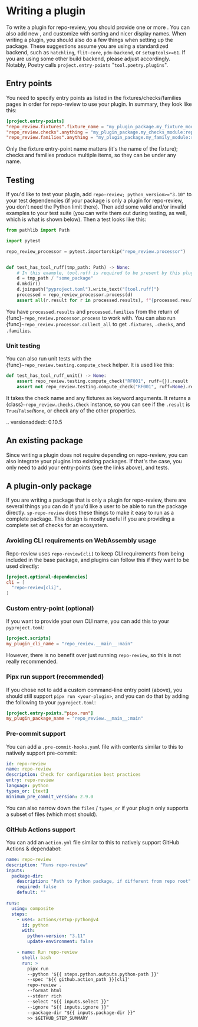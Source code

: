 # Writing a plugin

To write a plugin for repo-review, you should provide one or more [](./checks.md).
You can also add new [](./fixtures.md), and customize [](./families.md) with sorting and
nicer display names. When writing a plugin, you should also do a few things
when setting up the package. These suggestions assume you are using a
standardized backend, such as `hatchling`, `flit-core`, `pdm-backend`, or
`setuptools>=61`. If you are using some other build backend, please adjust
accordingly. Notably, Poetry calls `project.entry-points` "`tool.poetry.plugins`".

## Entry points

You need to specify entry points as listed in the fixtures/checks/families
pages in order for repo-review to use your plugin. In summary, they look like this:

```toml
[project.entry-points]
"repo_review.fixtures".fixture_name = "my_plugin_package.my_fixture_module:fixture_name"
"repo_review.checks".anything = "my_plugin_package.my_checks_module:repo_review_checks"
"repo_review.families".anything = "my_plugin_package.my_family_module:repo_review_families"
```

Only the fixture entry-point name matters (it's the name of the fixture);
checks and families produce multiple items, so they can be under any name.

## Testing

If you'd like to test your plugin, add `repo-review; python_version>="3.10"` to
your test dependencies (if your package is only a plugin for repo-review, you
don't need the Python limit there). Then add some valid and/or invalid examples
to your test suite (you can write them out during testing, as well, which is
what is shown below). Then a test looks like this:

```python
from pathlib import Path

import pytest

repo_review_processor = pytest.importorskip("repo_review.processor")


def test_has_tool_ruff(tmp_path: Path) -> None:
    # In this example, tool.ruff is required to be present by this plugin
    d = tmp_path / "some_package"
    d.mkdir()
    d.joinpath("pyproject.toml").write_text("[tool.ruff]")
    processed = repo_review_processor.process(d)
    assert all(r.result for r in processed.results), f"{processed.results}"
```

You have `processed.results` and `processed.families` from the return of
{func}`~repo_review.processor.process` to work with. You can also run
{func}`~repo_review.processor.collect_all` to get `.fixtures`, `.checks`, and
`.families`.

### Unit testing

You can also run unit tests with the {func}`~repo_review.testing.compute_check` helper. It is used like this:

```python
def test_has_tool_ruff_unit() -> None:
    assert repo_review.testing.compute_check("RF001", ruff={}).result
    assert not repo_review.testing.compute_check("RF001", ruff=None).result
```

It takes the check name and any fixtures as keyword arguments. It returns a
{class}`~repo_review.checks.Check` instance, so you can see if the `.result` is
`True`/`False`/`None`, or check any of the other properties.

.. versionadded:: 0.10.5

## An existing package

Since writing a plugin does not require depending on repo-review, you can also
integrate your plugins into existing packages. If that's the case, you only
need to add your entry-points (see the links above), and tests.

## A plugin-only package

If you are writing a package that is only a plugin for repo-review, there are
several things you can do if you'd like a user to be able to run the package
directly. `sp-repo-review` does these things to make it easy to run as a
complete package. This design is mostly useful if you are providing a complete
set of checks for an ecosystem.

### Avoiding CLI requirements on WebAssembly usage

Repo-review uses `repo-review[cli]` to keep CLI requirements from being
included in the base package, and plugins can follow this if they want to be
used directly:

```toml
[project.optional-dependencies]
cli = [
  "repo-review[cli]",
]
```

### Custom entry-point (optional)

If you want to provide your own CLI name, you can
add this to your `pyproject.toml`:

```toml
[project.scripts]
my_plugin_cli_name = "repo_review.__main__:main"
```

However, there is no benefit over just running `repo-review`, so this is not
really recommended.

### Pipx run support (recommended)

If you chose not to add a custom command-line entry point (above), you should
still support `pipx run <your-plugin>`, and you can do that by adding the
following to your `pyproject.toml`:

```toml
[project.entry-points."pipx.run"]
my_plugin_package_name = "repo_review.__main__:main"
```

### Pre-commit support

You can add a `.pre-commit-hooks.yaml` file with contents similar to this to
natively support pre-commit:

```yaml
id: repo-review
name: repo-review
description: Check for configuration best practices
entry: repo-review
language: python
types_or: [text]
minimum_pre_commit_version: 2.9.0
```

You can also narrow down the `files` / `types_or` if your plugin only supports
a subset of files (which most should).

### GitHub Actions support

You can add an `action.yml` file similar to this to natively support GitHub
Actions & dependabot:

```yaml
name: repo-review
description: "Runs repo-review"
inputs:
  package-dir:
    description: "Path to Python package, if different from repo root"
    required: false
    default: ""

runs:
  using: composite
  steps:
    - uses: actions/setup-python@v4
      id: python
      with:
        python-version: "3.11"
        update-environment: false

    - name: Run repo-review
      shell: bash
      run: >
        pipx run
        --python '${{ steps.python.outputs.python-path }}'
        --spec '${{ github.action_path }}[cli]'
        repo-review .
        --format html
        --stderr rich
        --select "${{ inputs.select }}"
        --ignore "${{ inputs.ignore }}"
        --package-dir "${{ inputs.package-dir }}"
        >> $GITHUB_STEP_SUMMARY
```
